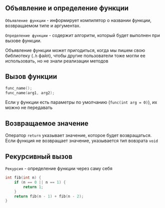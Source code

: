 ## Объявление и определение функции
`Объявление функции` - информирует компилятор о названии функции, возвращаемом типе и аргументах.

`Определение функции` - содержит алгоритм, который будет выполнен при вызове функции.

Объявление функции может пригодиться, когда мы пишем свою библиотеку (`.h` файл), чтобы другие пользователи тоже могли ее использовать, но не знали реализации методов

## Вызов функции 
```C++
func_name();
func_name(arg1, arg2);
```
Если у функции есть параметры по умолчанию (`func(int arg = 0)`), их можно не передавать 

## Возвращаемое значение
Оператор `return` указывает значение, которое будет возвращаться. Если функция не возвращает значение, указывается тип вовзрата `void`

## Рекурсивный вызов
`Рекурсия` - определение функции через саму себя
```C++
int fib(int n) {
    if (n == 0 || n == 1) {
        return 1;
    }
    return fib(n - 1) + fib(n - 2);
}
```
